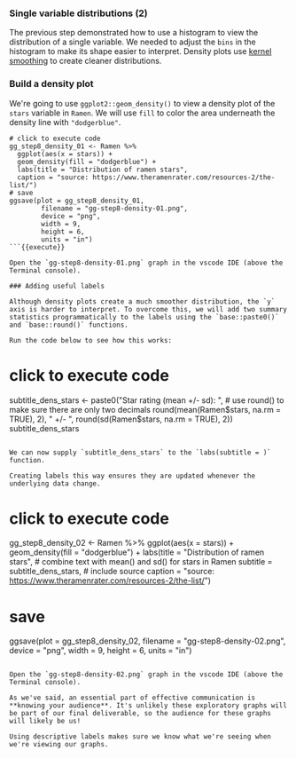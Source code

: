 ### Single variable distributions (2)

The previous step demonstrated how to use a histogram to view the distribution of a single variable. We needed to adjust the `bins` in the histogram to make its shape easier to interpret. Density plots use [kernel smoothing](https://ggplot2-book.org/statistical-summaries.html) to create cleaner distributions. 

### Build a density plot

We're going to use `ggplot2::geom_density()` to view a density plot of the `stars` variable in `Ramen`. We will use `fill` to color the area underneath the density line with `"dodgerblue"`.

```
# click to execute code
gg_step8_density_01 <- Ramen %>% 
  ggplot(aes(x = stars)) + 
  geom_density(fill = "dodgerblue") + 
  labs(title = "Distribution of ramen stars", 
  caption = "source: https://www.theramenrater.com/resources-2/the-list/")
# save
ggsave(plot = gg_step8_density_01,
        filename = "gg-step8-density-01.png",
        device = "png",
        width = 9,
        height = 6,
        units = "in")
```{{execute}}

Open the `gg-step8-density-01.png` graph in the vscode IDE (above the Terminal console). 

### Adding useful labels 

Although density plots create a much smoother distribution, the `y` axis is harder to interpret. To overcome this, we will add two summary statistics programmatically to the labels using the `base::paste0()` and `base::round()` functions. 

Run the code below to see how this works: 

```
# click to execute code
subtitle_dens_stars <- paste0("Star rating (mean +/- sd): ", 
       # use round() to make sure there are only two decimals
       round(mean(Ramen$stars, na.rm = TRUE), 2),
       " +/- ",
       round(sd(Ramen$stars, na.rm = TRUE), 2))
subtitle_dens_stars
```{{execute}}

We can now supply `subtitle_dens_stars` to the `labs(subtitle = )` function. 

Creating labels this way ensures they are updated whenever the underlying data change. 

```
# click to execute code
gg_step8_density_02 <- Ramen %>% 
  ggplot(aes(x = stars)) + 
  geom_density(fill = "dodgerblue") + 
  labs(title = "Distribution of ramen stars", 
       # combine text with mean() and sd() for stars in Ramen
       subtitle = subtitle_dens_stars,
       # include source
       caption = "source: https://www.theramenrater.com/resources-2/the-list/")
# save
ggsave(plot = gg_step8_density_02,
        filename = "gg-step8-density-02.png",
        device = "png",
        width = 9,
        height = 6,
        units = "in")
```{{execute}}

Open the `gg-step8-density-02.png` graph in the vscode IDE (above the Terminal console). 

As we've said, an essential part of effective communication is **knowing your audience**. It's unlikely these exploratory graphs will be part of our final deliverable, so the audience for these graphs will likely be us! 

Using descriptive labels makes sure we know what we're seeing when we're viewing our graphs.
